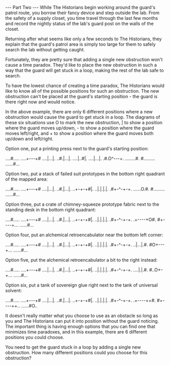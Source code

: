 --- Part Two ---
While The Historians begin working around the guard's patrol route, you borrow their fancy device and step outside the
lab. From the safety of a supply closet, you time travel through the last few months and record the nightly status of
the lab's guard post on the walls of the closet.

Returning after what seems like only a few seconds to The Historians, they explain that the guard's patrol area is
simply too large for them to safely search the lab without getting caught.

Fortunately, they are pretty sure that adding a single new obstruction won't cause a time paradox. They'd like to place
the new obstruction in such a way that the guard will get stuck in a loop, making the rest of the lab safe to search.

To have the lowest chance of creating a time paradox, The Historians would like to know all of the possible positions
for such an obstruction. The new obstruction can't be placed at the guard's starting position - the guard is there right
now and would notice.

In the above example, there are only 6 different positions where a new obstruction would cause the guard to get stuck
in a loop. The diagrams of these six situations use O to mark the new obstruction, | to show a position where the guard
moves up/down, - to show a position where the guard moves left/right, and + to show a position where the guard moves
both up/down and left/right.

Option one, put a printing press next to the guard's starting position:

....#.....
....+---+#
....|...|.
..#.|...|.
....|..#|.
....|...|.
.#.O^---+.
........#.
#.........
......#...

Option two, put a stack of failed suit prototypes in the bottom right quadrant of the mapped area:


....#.....
....+---+#
....|...|.
..#.|...|.
..+-+-+#|.
..|.|.|.|.
.#+-^-+-+.
......O.#.
#.........
......#...

Option three, put a crate of chimney-squeeze prototype fabric next to the standing desk in the bottom right quadrant:

....#.....
....+---+#
....|...|.
..#.|...|.
..+-+-+#|.
..|.|.|.|.
.#+-^-+-+.
.+----+O#.
#+----+...
......#...

Option four, put an alchemical retroencabulator near the bottom left corner:

....#.....
....+---+#
....|...|.
..#.|...|.
..+-+-+#|.
..|.|.|.|.
.#+-^-+-+.
..|...|.#.
#O+---+...
......#...

Option five, put the alchemical retroencabulator a bit to the right instead:

....#.....
....+---+#
....|...|.
..#.|...|.
..+-+-+#|.
..|.|.|.|.
.#+-^-+-+.
....|.|.#.
#..O+-+...
......#...

Option six, put a tank of sovereign glue right next to the tank of universal solvent:

....#.....
....+---+#
....|...|.
..#.|...|.
..+-+-+#|.
..|.|.|.|.
.#+-^-+-+.
.+----++#.
#+----++..
......#O..

It doesn't really matter what you choose to use as an obstacle so long as you and The Historians can put it into
position without the guard noticing. The important thing is having enough options that you can find one that minimizes
time paradoxes, and in this example, there are 6 different positions you could choose.

You need to get the guard stuck in a loop by adding a single new obstruction. How many different positions could you
choose for this obstruction?
